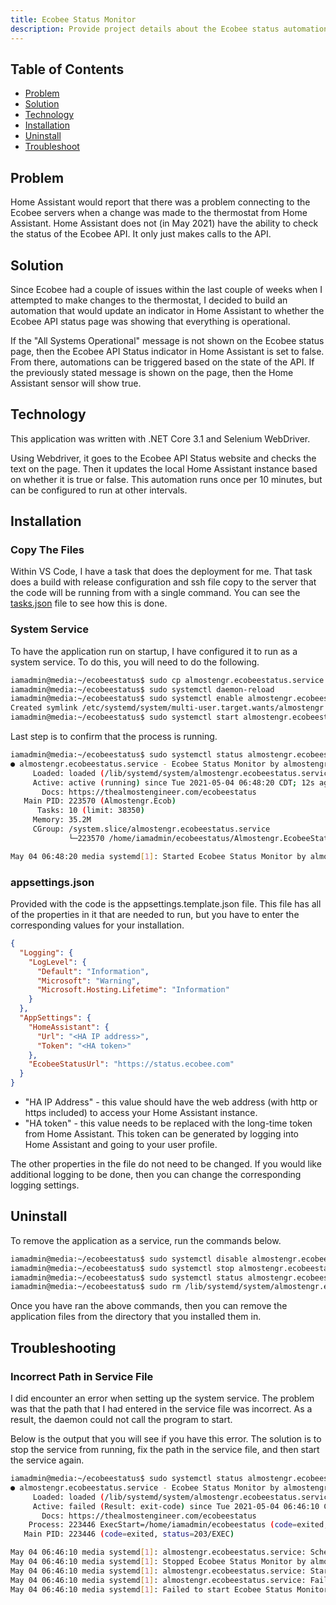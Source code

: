 ```yaml
---
title: Ecobee Status Monitor
description: Provide project details about the Ecobee status automation
---
```


## Table of Contents

* [Problem](#problem)
* [Solution](#solution)
* [Technology](#technology)
* [Installation](#installation)
* [Uninstall](#uninstall)
* [Troubleshoot](#troubleshooting)

## Problem

Home Assistant would report that there was a problem connecting to the Ecobee servers when a change
was made to the thermostat from Home Assistant. Home Assistant does not (in May 2021) have the ability
to check the status of the Ecobee API. It only just makes calls to the API.

## Solution

Since Ecobee had a couple of issues within the last couple of weeks when I attempted to make
changes to the thermostat, I decided to build an automation that would update an indicator in 
Home Assistant to whether the Ecobee API status page was showing that everything is operational. 

If the "All Systems Operational" message is not shown on the Ecobee status page, then the Ecobee API 
Status indicator in Home Assistant is set to false. From there, automations can be triggered based on the state
of the API. If the previously stated message is shown on the page, then the Home Assistant
sensor will show true.

## Technology

This application was written with .NET Core 3.1 and Selenium WebDriver.

Using Webdriver, it goes to the Ecobee API Status website and checks the text on the page. Then it updates
the local Home Assistant instance based on whether it is true or false. This automation runs
once per 10 minutes, but can be configured to run at other intervals.

## Installation

### Copy The Files

Within VS Code, I have a task that does the deployment for me. That task does a build with release 
configuration and ssh file copy to the server that the code will be running from with a single command.
You can see the
<a href="https://github.com/almostengr/ecobeestatus/blob/main/.vscode/tasks.json" target="_blank">tasks.json</a>
file to see how this is done.

### System Service

To have the application run on startup, I have configured it to run as a system service. To do this, 
you will need to do the following. 

```sh
iamadmin@media:~/ecobeestatus$ sudo cp almostengr.ecobeestatus.service /lib/systemd/system
iamadmin@media:~/ecobeestatus$ sudo systemctl daemon-reload 
iamadmin@media:~/ecobeestatus$ sudo systemctl enable almostengr.ecobeestatus.service 
Created symlink /etc/systemd/system/multi-user.target.wants/almostengr.ecobeestatus.service → /lib/systemd/system/almostengr.ecobeestatus.service.
iamadmin@media:~/ecobeestatus$ sudo systemctl start almostengr.ecobeestatus.service 
```

Last step is to confirm that the process is running. 

```sh
iamadmin@media:~/ecobeestatus$ sudo systemctl status almostengr.ecobeestatus.service 
● almostengr.ecobeestatus.service - Ecobee Status Monitor by almostengr
     Loaded: loaded (/lib/systemd/system/almostengr.ecobeestatus.service; enabled; vendor preset: enabled)
     Active: active (running) since Tue 2021-05-04 06:48:20 CDT; 12s ago
       Docs: https://thealmostengineer.com/ecobeestatus
   Main PID: 223570 (Almostengr.Ecob)
      Tasks: 10 (limit: 38350)
     Memory: 35.2M
     CGroup: /system.slice/almostengr.ecobeestatus.service
             └─223570 /home/iamadmin/ecobeestatus/Almostengr.EcobeeStatus

May 04 06:48:20 media systemd[1]: Started Ecobee Status Monitor by almostengr.
```

### appsettings.json

Provided with the code is the appsettings.template.json file. This file has all of the properties in it 
that are needed to run, but you have to enter the corresponding values for your installation.

```json
{
  "Logging": {
    "LogLevel": {
      "Default": "Information",
      "Microsoft": "Warning",
      "Microsoft.Hosting.Lifetime": "Information"
    }
  },
  "AppSettings": {
    "HomeAssistant": {
      "Url": "<HA IP address>",
      "Token": "<HA token>"
    },
    "EcobeeStatusUrl": "https://status.ecobee.com"
  }
}
```

* "HA IP Address" - this value should have the web address (with http or https included) to access your 
Home Assistant instance. 
* "HA token" - this value needs to be replaced with the long-time token from Home Assistant. This token 
can be generated by logging into Home Assistant and going to your user profile.

The other properties in the file do not need to be changed. If you would like additional logging to be 
done, then you can change the corresponding logging settings.

## Uninstall

To remove the application as a service, run the commands below.

```sh
iamadmin@media:~/ecobeestatus$ sudo systemctl disable almostengr.ecobeestatus
iamadmin@media:~/ecobeestatus$ sudo systemctl stop almostengr.ecobeestatus
iamadmin@media:~/ecobeestatus$ sudo systemctl status almostengr.ecobeestatus
iamadmin@media:~/ecobeestatus$ sudo rm /lib/systemd/system/almostengr.ecobeestatus
```

Once you have ran the above commands, then you can remove the application files from the directory 
that you installed them in.

## Troubleshooting

### Incorrect Path in Service File

I did encounter an error when setting up the system service. The problem was that the path that I had 
entered in the service file was incorrect. As a result, the daemon could not call the program to start. 

Below is the output that you will see if you have this error. The solution is to stop the service 
from running, fix the path in the service file, and then start the service again.

```sh
iamadmin@media:~/ecobeestatus$ sudo systemctl status almostengr.ecobeestatus.service 
● almostengr.ecobeestatus.service - Ecobee Status Monitor by almostengr
     Loaded: loaded (/lib/systemd/system/almostengr.ecobeestatus.service; enabled; vendor preset: enabled)
     Active: failed (Result: exit-code) since Tue 2021-05-04 06:46:10 CDT; 3s ago
       Docs: https://thealmostengineer.com/ecobeestatus
    Process: 223446 ExecStart=/home/iamadmin/ecobeestatus (code=exited, status=203/EXEC)
   Main PID: 223446 (code=exited, status=203/EXEC)

May 04 06:46:10 media systemd[1]: almostengr.ecobeestatus.service: Scheduled restart job, restart counter is at 5.
May 04 06:46:10 media systemd[1]: Stopped Ecobee Status Monitor by almostengr.
May 04 06:46:10 media systemd[1]: almostengr.ecobeestatus.service: Start request repeated too quickly.
May 04 06:46:10 media systemd[1]: almostengr.ecobeestatus.service: Failed with result 'exit-code'.
May 04 06:46:10 media systemd[1]: Failed to start Ecobee Status Monitor by almostengr.
```